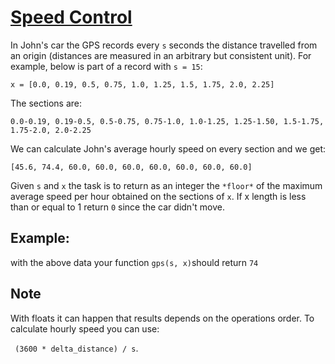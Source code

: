# [Speed Control](https://www.codewars.com/kata/speed-control "https://www.codewars.com/kata/56484848ba95170a8000004d")

In John's car the GPS records every `s` seconds the distance travelled from an origin (distances are measured in an arbitrary but consistent unit).
For example, below is part of a record with `s = 15`:

    x = [0.0, 0.19, 0.5, 0.75, 1.0, 1.25, 1.5, 1.75, 2.0, 2.25]
The sections are:

    0.0-0.19, 0.19-0.5, 0.5-0.75, 0.75-1.0, 1.0-1.25, 1.25-1.50, 1.5-1.75, 1.75-2.0, 2.0-2.25
  
We can calculate John's average hourly speed on every section and we get:

    [45.6, 74.4, 60.0, 60.0, 60.0, 60.0, 60.0, 60.0, 60.0]
Given `s` and `x` the task is to return as an integer the `*floor*` of the maximum average speed per hour obtained on the sections of `x`. 
If x length is less than or equal to 1 return `0` since the car didn't move.

## Example:

with the above data your function `gps(s, x)`should return `74`

## Note

With floats it can happen that results depends on the operations order. To calculate hourly speed you can use: 

` (3600 * delta_distance) / s`.
